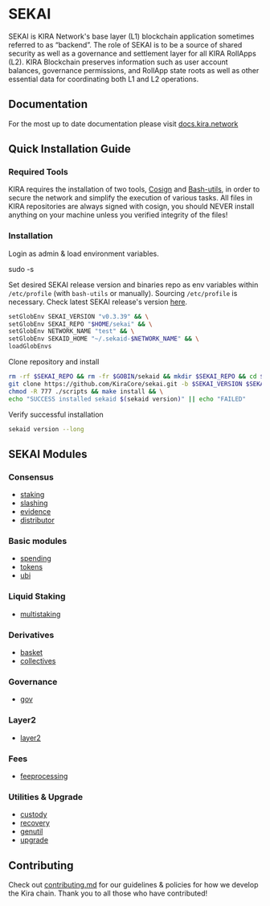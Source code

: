 # SEKAI

SEKAI is KIRA Network's base layer (L1) blockchain application sometimes referred to as “backend”. The role of SEKAI is to be a source of shared security as well as a governance and settlement layer for all KIRA RollApps (L2). KIRA Blockchain preserves information such as user account balances, governance permissions, and RollApp state roots as well as other essential data for coordinating both L1 and L2 operations.

## Documentation

For the most up to date documentation please visit [docs.kira.network](https://docs.kira.network/)

## Quick Installation Guide

### Required Tools

KIRA requires the installation of two tools, [Cosign](https://docs.kira.network/docs/cosign) and [Bash-utils](https://docs.kira.network/docs/bash-utils), in order to secure the network and simplify the execution of various tasks.
All files in KIRA repositories are always signed with cosign, you should NEVER install anything on your machine unless you verified integrity of the files!

### Installation

Login as admin & load environment variables.

sudo -s

Set desired SEKAI release version and binaries repo as env variables within `/etc/profile` (with `bash-utils` or manually). Sourcing `/etc/profile` is necessary.
Check latest SEKAI release's version [here](https://github.com/KiraCore/sekai/releases).

```bash
setGlobEnv SEKAI_VERSION "v0.3.39" && \
setGlobEnv SEKAI_REPO "$HOME/sekai" && \
setGlobEnv NETWORK_NAME "test" && \
setGlobEnv SEKAID_HOME "~/.sekaid-$NETWORK_NAME" && \
loadGlobEnvs
```

Clone repository and install

```bash
rm -rf $SEKAI_REPO && rm -fr $GOBIN/sekaid && mkdir $SEKAI_REPO && cd $SEKAI_REPO && \
git clone https://github.com/KiraCore/sekai.git -b $SEKAI_VERSION $SEKAI_REPO && \
chmod -R 777 ./scripts && make install && \
echo "SUCCESS installed sekaid $(sekaid version)" || echo "FAILED"
```

Verify successful installation

```bash
sekaid version --long
```

## SEKAI Modules

### Consensus

- [staking](https://github.com/KiraCore/sekai/tree/master/x/staking)
- [slashing](https://github.com/KiraCore/sekai/tree/master/x/slashing)
- [evidence](https://github.com/KiraCore/sekai/tree/master/x/evidence)
- [distributor](https://github.com/KiraCore/sekai/tree/master/x/distributor)

### Basic modules

- [spending](https://github.com/KiraCore/sekai/tree/master/x/spending)
- [tokens](https://github.com/KiraCore/sekai/tree/master/x/tokens)
- [ubi](https://github.com/KiraCore/sekai/tree/master/x/ubi)

### Liquid Staking

- [multistaking](https://github.com/KiraCore/sekai/tree/master/x/multistaking)

### Derivatives

- [basket](https://github.com/KiraCore/sekai/tree/master/x/basket)
- [collectives](https://github.com/KiraCore/sekai/tree/master/x/collectives)

### Governance

- [gov](https://github.com/KiraCore/sekai/tree/master/x/gov)

### Layer2

- [layer2](https://github.com/KiraCore/sekai/tree/master/x/layer2)

### Fees

- [feeprocessing](https://github.com/KiraCore/sekai/tree/master/x/feeprocessing)

### Utilities & Upgrade

- [custody](https://github.com/KiraCore/sekai/tree/master/x/custody)
- [recovery](https://github.com/KiraCore/sekai/tree/master/x/recovery)
- [genutil](https://github.com/KiraCore/sekai/tree/master/x/genutil)
- [upgrade](https://github.com/KiraCore/sekai/tree/master/x/upgrade)

## Contributing

Check out [contributing.md](./CONTRIBUTING.md) for our guidelines & policies for how we develop the Kira chain. Thank you to all those who have contributed!
